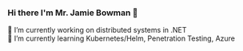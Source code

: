 ### Hi there I'm Mr. Jamie Bowman 👋

🔭 I’m currently working on distributed systems in .NET   
🌱 I’m currently learning Kubernetes/Helm, Penetration Testing, Azure


<!--
**mrjamiebowman/mrjamiebowman** is a ✨ _special_ ✨ repository because its `README.md` (this file) appears on your GitHub profile.

Here are some ideas to get you started:

- 🔭 I’m currently working on ...
- 🌱 I’m currently learning ...
- 👯 I’m looking to collaborate on ...
- 🤔 I’m looking for help with ...
- 💬 Ask me about ...
- 📫 How to reach me: ...
- 😄 Pronouns: ...
- ⚡ Fun fact: ...
-->

